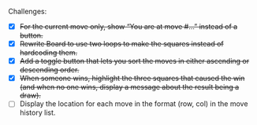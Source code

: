 Challenges:
- [x] ~~For the current move only, show “You are at move #…” instead of a button.~~
- [x] ~~Rewrite Board to use two loops to make the squares instead of hardcoding them.~~
- [x] ~~Add a toggle button that lets you sort the moves in either ascending or descending order.~~
- [x] ~~When someone wins, highlight the three squares that caused the win (and when no one wins, display a message about the result being a draw).~~
- [ ] Display the location for each move in the format (row, col) in the move history list.

